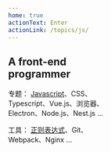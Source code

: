 ```yaml
---
home: true
actionText: Enter
actionLink: /topics/js/
---
```

<div class="features">
  <div class="feature" style="max-width: 40%;">
    <h2>A front-end programmer</h2>
      <p>
        <span>专题：</span>
        <a href="topics/js">Javascript</a>、CSS、Typescript、Vue.js、浏览器、Electron、Node.js、Nest.js ...
      </p>
      <p>
        <span>工具：</span>
        <a href="tools/regexp.html">正则表达式</a>、Git、Webpack、Nginx ...
      </p>
  </div>
  <!-- <div class="feature" style="max-width: 40%;">
    <h2>A literature and rock' n' roll fan</h2>
    <p></p>
  </div> -->
</div>
